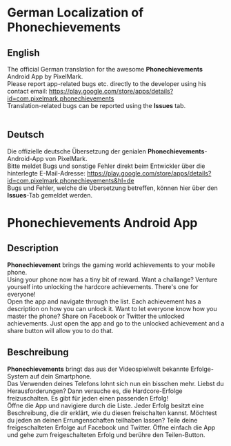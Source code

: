 # German Localization of Phonechievements
## English
The official German translation for the awesome **Phonechievements** Android App by PixelMark.<br />
Please report app-related bugs etc. directly to the developer using his contact email: https://play.google.com/store/apps/details?id=com.pixelmark.phonechievements<br />
Translation-related bugs can be reported using the **Issues** tab.<br /><br />
## Deutsch
Die offizielle deutsche Übersetzung der genialen **Phonechievements**-Android-App von PixelMark.<br />
Bitte meldet Bugs und sonstige Fehler direkt beim Entwickler über die hinterlegte E-Mail-Adresse: https://play.google.com/store/apps/details?id=com.pixelmark.phonechievements&hl=de<br />
Bugs und Fehler, welche die Übersetzung betreffen, können hier über den **Issues**-Tab gemeldet werden.<br />
# Phonechievements Android App
## Description
**Phonechievement** brings the gaming world achievements to your mobile phone.<br />
Using your phone now has a tiny bit of reward. Want a challange? Venture yourself into unlocking the hardcore achievements. There's one for everyone!<br />
Open the app and navigate through the list. Each achievement has a description on how you can unlock it. Want to let everyone know how you master the phone? Share on Facebook or Twitter the unlocked achievements. Just open the app and go to the unlocked achievement and a share button will allow you to do that.
## Beschreibung
**Phonechievements** bringt das aus der Videospielwelt bekannte Erfolge-System auf dein Smartphone.<br />
Das Verwenden deines Telefons lohnt sich nun ein bisschen mehr. Liebst du Herausforderungen? Dann versuche es, die Hardcore-Erfolge freizuschalten. Es gibt für jeden einen passenden Erfolg!<br />
Öffne die App und navigiere durch die Liste. Jeder Erfolg besitzt eine Beschreibung, die dir erklärt, wie du diesen freischalten kannst. Möchtest du jeden an deinen Errungenschaften teilhaben lassen? Teile deine freigeschalteten Erfolge auf Facebook und Twitter. Öffne einfach die App und gehe zum freigeschalteten Erfolg und berühre den Teilen-Button.
